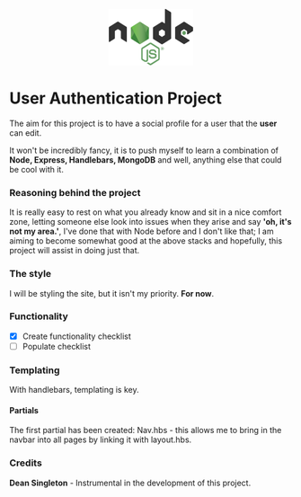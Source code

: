 <p align="center">
  <img width="150" height="100" src="./img/nodejs.png" alt="Dean wanted me to teach him Node, to do so, he had to teach me.">
</p>

# User Authentication Project

The aim for this project is to have a social profile for a user that the **user** can edit. 

It won't be incredibly fancy, it is to push myself to learn a combination of **Node, Express, Handlebars, MongoDB** and well, anything else that could be cool with it. 

### Reasoning behind the project

It is really easy to rest on what you already know and sit in a nice comfort zone, letting someone else look into issues when they arise and say **'oh, it's not my area.'**, I've done that with Node before and I don't like that; I am aiming to become somewhat good at the above stacks and hopefully, this project will assist in doing just that. 

### The style

I will be styling the site, but it isn't my priority. **For now**.

### Functionality
- [x] Create functionality checklist
- [ ] Populate checklist

### Templating

With handlebars, templating is key. 

#### Partials

The first partial has been created: Nav.hbs - this allows me to bring in the navbar into all pages by linking it with layout.hbs.

### Credits

**Dean Singleton** - Instrumental in the development of this project. 



